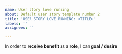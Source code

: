 ```yaml
---
name: User story love running
about: Default user story template number 2
title: 'USER STORY LOVE RUNNING: <TITLE>'
labels: ''
assignees: ''

---
```


In order to **receive benefit** as a **role**, I can **goal / desire**
